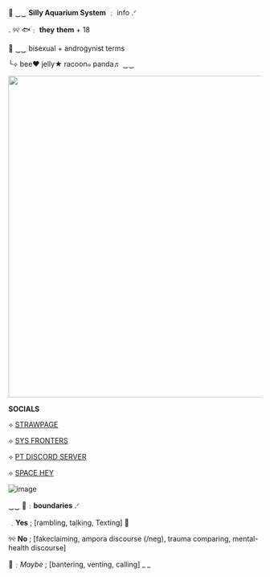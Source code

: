 🌊      ‿‿ __Silly Aquarium System__  ﹕  info      .ᐟ

.      ୨୧      🐟﹕ __they__ **them** + 18

🪼 ‿‿ bisexual + androgynist terms

╰⟢ bee♥‬ jelly★ racoon๑ panda♬ ‿‿

<img src="https://i.pinimg.com/originals/b3/36/b8/b336b8594cdc207216ba346990e3ded5.gif" width="1280" height="640"/>

__SOCIALS__

⟡ [STRAWPAGE](https://sillysys.straw.page)

⟡ [SYS FRONTERS](https://pluralkit.xyz/f/ofqhf)

⟡ [PT DISCORD SERVER](https://discord.gg/FCHBKTGBgb)

⟡ [SPACE HEY](https://spacehey.com/soapyslushy)

![image](https://github.com/sillysys/sillysys/assets/153270609/69292de0-81c5-4e4a-8acc-af9771493c29)

‿‿ 🪸﹕**boundaries** .ᐟ

﹒__Yes__ ; [rambling, talking, Texting]      🐚

୨୧  **No** ; [fakeclaiming, ampora discourse (/neg), trauma comparing, mental-health discourse]

🐬﹕*Maybe* ; [bantering, venting, calling]
_ _
